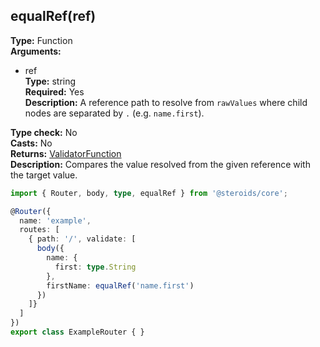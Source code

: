 ## equalRef(ref)

**Type:** Function  
**Arguments:**
  - ref  
    **Type:** string  
    **Required:** Yes  
    **Description:** A reference path to resolve from `rawValues` where child nodes are separated by `.` (e.g. `name.first`).

**Type check:** No  
**Casts:** No  
**Returns:** [ValidatorFunction](../router-decorator/routedefinition/validationrule/validatorfunction)  
**Description:** Compares the value resolved from the given reference with the target value.

```ts
import { Router, body, type, equalRef } from '@steroids/core';

@Router({
  name: 'example',
  routes: [
    { path: '/', validate: [
      body({
        name: {
          first: type.String
        },
        firstName: equalRef('name.first')
      })
    ]}
  ]
})
export class ExampleRouter { }
```
